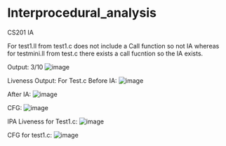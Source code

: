 # Interprocedural_analysis
CS201 IA


For test1.ll from test1.c does not include a Call function so not IA
whereas for testmini.ll from test.c there exists a call fucntion so the IA exists.

Output: 3/10
![image](https://user-images.githubusercontent.com/115338042/224440201-b2783ac0-381c-407b-bf69-4ce1553ee76c.png)


Liveness Output: For Test.c
Before IA:
![image](https://user-images.githubusercontent.com/115338042/224461200-f3911092-c75c-4711-8143-98e8d087d59b.png)

After IA:
![image](https://user-images.githubusercontent.com/115338042/224463336-3295ef9b-72e2-4e0d-bdcf-fa73d41b9402.png)

CFG:
![image](https://user-images.githubusercontent.com/115338042/224463491-527552e3-8964-438f-bb7c-3c5c49e29344.png)

IPA Liveness for Test1.c:
![image](https://user-images.githubusercontent.com/115338042/224520575-c02307e4-8c75-4ef4-b566-e34f0f21aa4d.png)

CFG for test1.c:
![image](https://user-images.githubusercontent.com/115338042/224514061-eb52225d-d2fc-477d-bbcb-15bc2781ed12.png)
